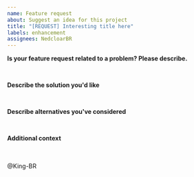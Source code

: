 ```yaml
---
name: Feature request
about: Suggest an idea for this project
title: "[REQUEST] Interesting title here"
labels: enhancement
assignees: NedcloarBR
---
```


**Is your feature request related to a problem? Please describe.**

<!-- A clear and concise description of what the problem is. Ex. I'm always frustrated when [...] -->

<br>

**Describe the solution you'd like**

<!-- A clear and concise description of what you want to happen. -->

<br>

**Describe alternatives you've considered**

<!-- A clear and concise description of any alternative solutions or features you've considered. -->

<br>

**Additional context**

<!-- Add any other context or screenshots about the feature request here. -->

<!-- Don't delete below this -->

<br><br>
@King-BR
